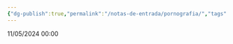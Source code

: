 ```yaml
---
{"dg-publish":true,"permalink":"/notas-de-entrada/pornografia/","tags":["nota🔹"],"updated":"2024-05-11T01:01:27.347-03:00"}
---
```



11/05/2024 00:00 
